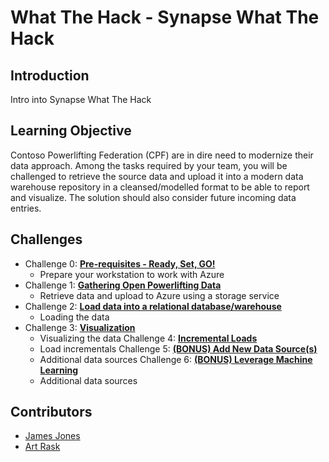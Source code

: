 # What The Hack - Synapse What The Hack

## Introduction

Intro into Synapse What The Hack

## Learning Objective
Contoso Powerlifting Federation (CPF) are in dire need to modernize their data approach. Among the tasks required by your team, you will be challenged to retrieve the source data and upload it into a modern data warehouse repository in a cleansed/modelled format to be able to report and visualize. The solution should also consider future incoming data entries.  

## Challenges
- Challenge 0: **[Pre-requisites - Ready, Set, GO!](Student/00-prereqs.md)**
   - Prepare your workstation to work with Azure
- Challenge 1:  **[Gathering Open Powerlifting Data](Student/01-data-gathering.md)**
   - Retrieve data and upload to Azure using a storage service
- Challenge 2:  **[Load data into a relational database/warehouse](Student/02-load-data.md)**
   - Loading the data
- Challenge 3:  **[Visualization](Student/03-visualization.md)**
   - Visualizing the data
Challenge 4:  **[Incremental Loads](Student/04-incrementals.md)**
   - Load incrementals
Challenge 5:  **[(BONUS) Add New Data Source(s)](Student/05-new-data.md)**
   - Additional data sources
Challenge 6:  **[(BONUS) Leverage Machine Learning](Student/06-ml.md)**
   - Additional data sources

## Contributors
- [James Jones](https://github.com/JamJarchitect/)
- [Art Rask](https://github.com/artraskmsft)